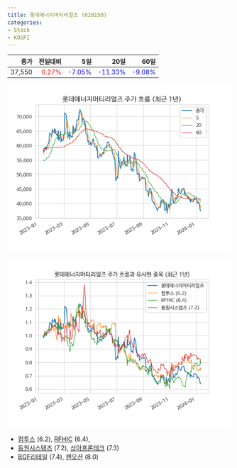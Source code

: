 ```yaml
---
title: 롯데에너지머티리얼즈 (020150)
categories:
- Stock
- KOSPI
---
```


|종가|전일대비|5일|20일|60일|
|---:|-------:|--:|---:|---:|
|37,550|<span style="color: red">0.27%</span>|<span style="color: blue">-7.05%</span>|<span style="color: blue">-11.33%</span>|<span style="color: blue">-9.08%</span>|


<!-- more -->

![020150](/assets/images/stock/020150.png)

![020150](/assets/images/stock/020150_sim.png)

- [컴투스](/078340/) (6.2), [RFHIC](/218410/) (6.4),
- [동원시스템즈](/014820/) (7.2), [상아프론테크](/089980/) (7.3)
- [BGF리테일](/282330/) (7.4), [팬오션](/028670/) (8.0)